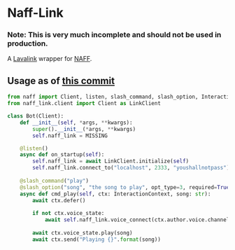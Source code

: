 # Naff-Link

### Note: This is very much incomplete and should not be used in production.

A [Lavalink](https://github.com/freyacodes/Lavalink) wrapper for [NAFF](https://github.com/NAFTeam/NAFF).

## Usage as of [this commit](https://github.com/NAFTeam/Naff-Link/commit/15f593aeff965b947e87a49624f60be6fc4cce4a)
```python
from naff import Client, listen, slash_command, slash_option, InteractionContext, MISSING
from naff_link.client import Client as LinkClient

class Bot(Client):
    def __init__(self, *args, **kwargs):
        super().__init__(*args, **kwargs)
        self.naff_link = MISSING

    @listen()
    async def on_startup(self):
        self.naff_link = await LinkClient.initialize(self)
        self.naff_link.connect_to("localhost", 2333, "youshallnotpass")
    
    @slash_command("play")
    @slash_option("song", "the song to play", opt_type=3, required=True)
    async def cmd_play(self, ctx: InteractionContext, song: str):
        await ctx.defer()
        
        if not ctx.voice_state:
            await self.naff_link.voice_connect(ctx.author.voice.channel, ctx.author.guild)
        
        await ctx.voice_state.play(song)
        await ctx.send("Playing {}".format(song))
```
